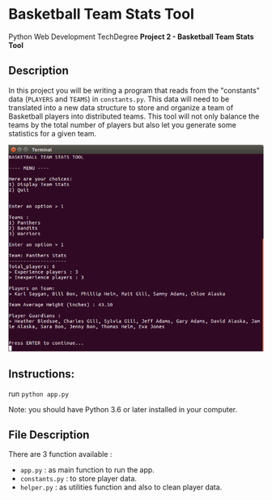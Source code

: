 # Basketball Team Stats Tool
Python Web Development TechDegree **Project 2 - Basketball Team Stats Tool**

## Description

In this project you will be writing a program that reads from the "constants" data (`PLAYERS` and `TEAMS`) in `constants.py`. This data will need to be translated into a new data structure to store and organize a team of Basketball players into distributed teams. This tool will not only balance the teams by the total number of players but also let you generate some statistics for a given team.

<img src="src/app.png">

## Instructions:

run `python app.py`

Note: you should have Python 3.6 or later installed in your computer.

## File Description
There are 3 function available :
- `app.py` : as main function to run the app.
- `constants.py` : to store player data.
- `helper.py` : as utilities function and also to clean player data.

